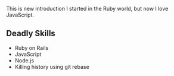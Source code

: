 This is new introduction
I started in the Ruby world, but now I love JavaScript.

## Deadly Skills

* Ruby on Rails
* JavaScript
* Node.js
* Killing history using git rebase